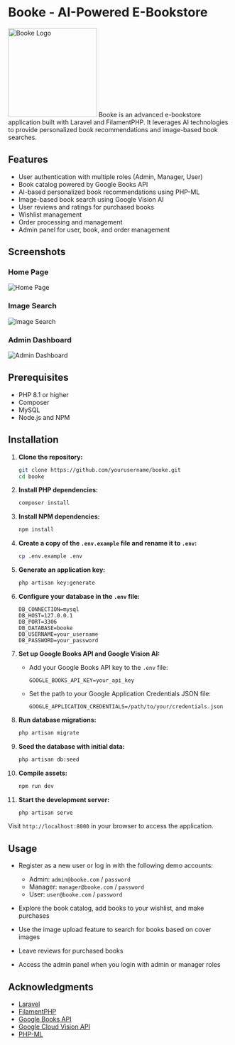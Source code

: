 # Booke - AI-Powered E-Bookstore
<img src="public/logo.png" alt="Booke Logo" width="200"/>
Booke is an advanced e-bookstore application built with Laravel and FilamentPHP. It leverages AI technologies to provide personalized book recommendations and image-based book searches.

## Features

-   User authentication with multiple roles (Admin, Manager, User)
-   Book catalog powered by Google Books API
-   AI-based personalized book recommendations using PHP-ML
-   Image-based book search using Google Vision AI
-   User reviews and ratings for purchased books
-   Wishlist management
-   Order processing and management
-   Admin panel for user, book, and order management

## Screenshots

### Home Page

![Home Page](public/homepage.png)

### Image Search

![Image Search](public/imagesearch.png)

### Admin Dashboard

![Admin Dashboard](public/admindashboard.png)

## Prerequisites

-   PHP 8.1 or higher
-   Composer
-   MySQL
-   Node.js and NPM

## Installation

1. **Clone the repository:**

    ```bash
    git clone https://github.com/yourusername/booke.git
    cd booke
    ```

2. **Install PHP dependencies:**

    ```bash
    composer install
    ```

3. **Install NPM dependencies:**

    ```bash
    npm install
    ```

4. **Create a copy of the `.env.example` file and rename it to `.env`:**

    ```bash
    cp .env.example .env
    ```

5. **Generate an application key:**

    ```bash
    php artisan key:generate
    ```

6. **Configure your database in the `.env` file:**

    ```env
    DB_CONNECTION=mysql
    DB_HOST=127.0.0.1
    DB_PORT=3306
    DB_DATABASE=booke
    DB_USERNAME=your_username
    DB_PASSWORD=your_password
    ```

7. **Set up Google Books API and Google Vision AI:**

    - Add your Google Books API key to the `.env` file:
        ```env
        GOOGLE_BOOKS_API_KEY=your_api_key
        ```
    - Set the path to your Google Application Credentials JSON file:
        ```env
        GOOGLE_APPLICATION_CREDENTIALS=/path/to/your/credentials.json
        ```

8. **Run database migrations:**

    ```bash
    php artisan migrate
    ```

9. **Seed the database with initial data:**

    ```bash
    php artisan db:seed
    ```

10. **Compile assets:**

    ```bash
    npm run dev
    ```

11. **Start the development server:**
    ```bash
    php artisan serve
    ```

Visit `http://localhost:8000` in your browser to access the application.

## Usage

-   Register as a new user or log in with the following demo accounts:

    -   Admin: `admin@booke.com` / `password`
    -   Manager: `manager@booke.com` / `password`
    -   User: `user@booke.com` / `password`

-   Explore the book catalog, add books to your wishlist, and make purchases
-   Use the image upload feature to search for books based on cover images
-   Leave reviews for purchased books
-   Access the admin panel when you login with admin or manager roles

## Acknowledgments

-   [Laravel](https://laravel.com)
-   [FilamentPHP](https://filamentphp.com)
-   [Google Books API](https://developers.google.com/books)
-   [Google Cloud Vision API](https://cloud.google.com/vision)
-   [PHP-ML](https://php-ml.readthedocs.io/)
